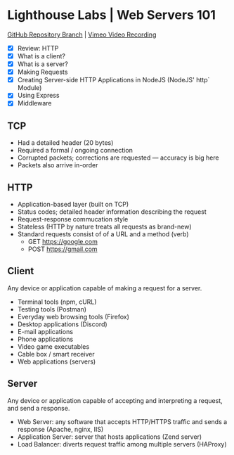# Lighthouse Labs | Web Servers 101

[GitHub Repository Branch](https://github.com/WarrenUhrich/lighthouse-labs-web-servers-101/tree/2022.10.03-web-ft-east-19sept2022) | [Vimeo Video Recording](https://vimeo.com/756530197/e840b826a6)

* [X] Review: HTTP
* [X] What is a client?
* [X] What is a server?
* [X] Making Requests
* [X] Creating Server-side HTTP Applications in NodeJS (NodeJS' http` Module)
* [X] Using Express
* [X] Middleware

## TCP

* Had a detailed header (20 bytes)
* Required a formal / ongoing connection
* Corrupted packets; corrections are requested — accuracy is big here
* Packets also arrive in-order

## HTTP

* Application-based layer (built on TCP)
* Status codes; detailed header information describing the request
* Request-response commucation style
* Stateless (HTTP by nature treats all requests as brand-new)
* Standard requests consist of of a URL and a method (verb)
  * GET https://google.com
  * POST https://gmail.com

## Client

Any device or application capable of making a request for a server.

* Terminal tools (npm, cURL)
* Testing tools (Postman)
* Everyday web browsing tools (Firefox)
* Desktop applications (Discord)
* E-mail applications
* Phone applications
* Video game executables
* Cable box / smart receiver
* Web applications (servers)

## Server

Any device or application capable of accepting and interpreting a request, and send a 
response.

* Web Server: any software that accepts HTTP/HTTPS traffic and sends  a response (Apache, nginx, IIS)
* Application Server: server that hosts applications (Zend server)
* Load Balancer: diverts request traffic among multiple servers (HAProxy)


